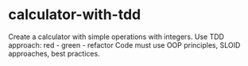 # calculator-with-tdd

Create a calculator with simple operations with integers.
Use TDD approach: red - green - refactor
Code must use OOP principles, SLOID approaches, best practices.
